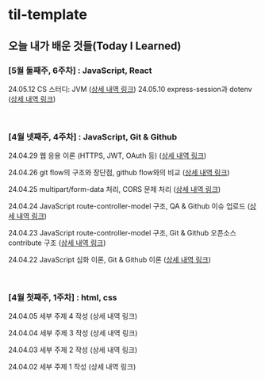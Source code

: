 # til-template

## 오늘 내가 배운 것들(Today I Learned)


### [5월 둘째주, 6주차] : JavaScript, React
24.05.12 CS 스터디: JVM ([상세 내역 링크](https://github.com/100-hours-a-week/kevin.yu-til/blob/main/May/2024-05-12.md))
24.05.10 express-session과 dotenv ([상세 내역 링크](https://github.com/100-hours-a-week/kevin.yu-til/blob/main/May/2024-05-10.md))

<br />

### [4월 넷째주, 4주차] : JavaScript, Git & Github

24.04.29 웹 응용 이론 (HTTPS, JWT, OAuth 등) ([상세 내역 링크](https://github.com/100-hours-a-week/kevin.yu-til/blob/main/Apr/2024-04-29.md))

24.04.26 git flow의 구조와 장단점, github flow와의 비교 ([상세 내역 링크](https://github.com/100-hours-a-week/kevin.yu-til/blob/main/Apr/2024-04-26.md))

24.04.25 multipart/form-data 처리, CORS 문제 처리 ([상세 내역 링크](https://github.com/100-hours-a-week/kevin.yu-til/blob/main/Apr/2024-04-25.md))

24.04.24 JavaScript route-controller-model 구조, QA & Github 이슈 업로드 ([상세 내역 링크](https://github.com/100-hours-a-week/kevin.yu-til/blob/main/Apr/2024-04-24.md))

24.04.23 JavaScript route-controller-model 구조, Git & Github 오픈소스 contribute 구조 ([상세 내역 링크](https://github.com/100-hours-a-week/kevin.yu-til/blob/main/Apr/2024-04-23.md))

24.04.22 JavaScript 심화 이론, Git & Github 이론 ([상세 내역 링크](https://github.com/100-hours-a-week/kevin.yu-til/blob/main/Apr/2024-04-22.md))

<br />

### [4월 첫째주, 1주차] : html, css

24.04.05 세부 주제 4 작성 (상세 내역 링크)

24.04.04 세부 주제 3 작성 (상세 내역 링크)

24.04.03 세부 주제 2 작성 (상세 내역 링크)

24.04.02 세부 주제 1 작성 (상세 내역 링크)
